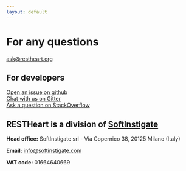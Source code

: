 ```yaml
---
layout: default
---
```


<div class="h-100 jumbotron jumbotron-fluid bg-white mb-0 py-3">
    <h1 class="my-4 text-center restheart-red">For any questions</h1>
    <div class="d-flex justify-content-center align-content-end w-100 h-100">
        <div>
            <a class="write-us-btn btn btn-lg" title="" href="mailto:ask@restheart.org?subject=Question about the RESTHeart Platform" target="blank"> <i style="font-size:18px" class="icon-mail"></i> ask@restheart.org </a>
        </div>
    </div>
</div>

<div class="h-100 jumbotron jumbotron-fluid bg-red my-0 pt-3">
    <h2 class="my-4 text-center text-white">For developers</h2>
    <div class="d-flex justify-content-center align-content-end w-100 h-100">
        <div class="row text-center">
            <div class="col-12 my-2">
                <a class="write-us-btn btn btn-lg" title="" href="https://github.com/SoftInstigate/restheart/issues/new" target="blank"> <i style="font-size:18px" class="icon-code"></i>Open an issue on github</a>
            </div>
            <div class="col-12 my-2">
                <a class="write-us-btn btn btn-lg" title="" href="https://gitter.im/SoftInstigate/restheart" target="blank"> <i style="font-size:18px" class="icon-chat-alt"></i>Chat with us on Gitter</a>
            </div>
            <div class="col-12 my-2">
                <a class="write-us-btn btn btn-lg" title="" href="https://stackoverflow.com/questions/ask?tags=restheart" target="blank"> <i style="font-size:18px" class="icon-lightbulb"></i>Ask a question on StackOverflow</a>
            </div>
        </div>
    </div>
</div>

<div class="mb-5">
        <div class="d-flex justify-content-center">
            <div class="mt-4 mx-auto rounded p-2 bg-white">
                <h2 class="text-center m-0"><strong>RESTHeart</strong> is a division of <span class="softinstigate-color">
                <strong><a href="https://softinstigate.com">SoftInstigate</a></strong></span></h2>
            </div>
        </div>
    <div class="m-5 text-center">
        <p><strong>Head office:</strong> SoftInstigate srl - Via Copernico 38, 20125 Milano (Italy)</p>
        <p><strong>Email:</strong> <a href="mailto:info@softinstigate.com">info@softinstigate.com</a></p>
        <p><strong>VAT code:</strong> 01664640669</p>
    </div>
</div>